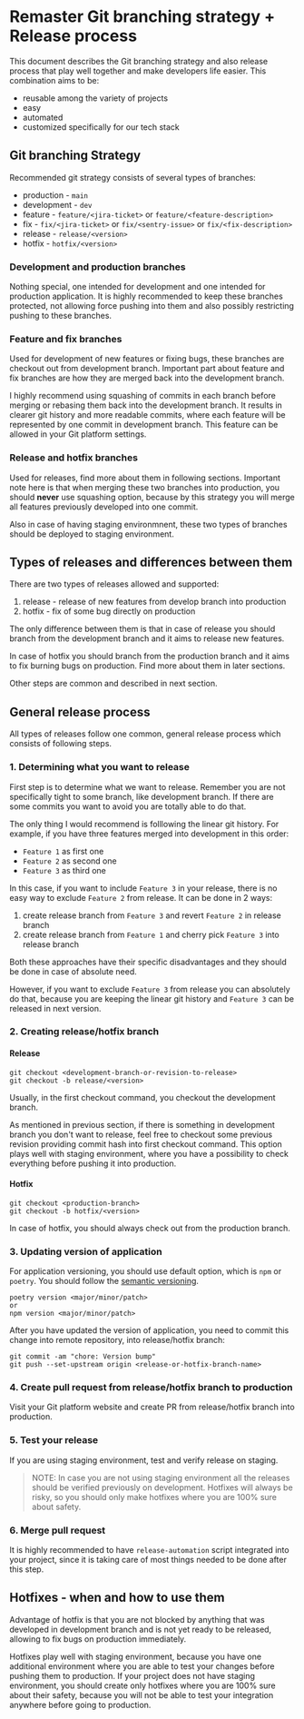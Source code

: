 # Remaster Git branching strategy + Release process

This document describes the Git branching strategy and also release process that play well together and make developers life easier. This combination aims to be:

- reusable among the variety of projects
- easy
- automated
- customized specifically for our tech stack


## Git branching Strategy

Recommended git strategy consists of several types of branches:

- production - `main`
- development - `dev`
- feature - `feature/<jira-ticket>` or `feature/<feature-description>`
- fix - `fix/<jira-ticket>` or `fix/<sentry-issue>` or `fix/<fix-description>`
- release - `release/<version>`
- hotfix - `hotfix/<version>`


### Development and production branches

Nothing special, one intended for development and one intended for production application. It is highly recommended to keep these branches protected, not allowing force pushing into them and also possibly restricting pushing to these branches.


### Feature and fix branches

Used for development of new features or fixing bugs, these branches are checkout out from development branch. Important part about feature and fix branches are how they are merged back into the development branch.

I highly recommend using squashing of commits in each branch before merging or rebasing them back into the development branch. 
It results in clearer git history and more readable commits, where each feature will be represented by one commit in development branch.
This feature can be allowed in your Git platform settings.


### Release and hotfix branches

Used for releases, find more about them in following sections. Important note here is that when merging these two branches into production, you should **never** use squashing option, because by this strategy you will merge all features previously developed into one commit.

Also in case of having staging environmnent, these two types of branches should be deployed to staging environment.


## Types of releases and differences between them

There are two types of releases allowed and supported:

1. release - release of new features from develop branch into production
2. hotfix - fix of some bug directly on production

The only difference between them is that in case of release you should branch from the development branch and it aims to release new features. 

In case of hotfix you should branch from the production branch and it aims to fix burning bugs on production. Find more about them in later sections.

Other steps are common and described in next section.


## General release process

All types of releases follow one common, general release process which consists of following steps.


### 1. Determining what you want to release

First step is to determine what we want to release. Remember you are not specifically tight to some branch, like development branch. If there are some commits you want to avoid you are totally able to do that. 

The only thing I would recommend is folllowing the linear git history. For example, if you have three features merged into development in this order:

- `Feature 1` as first one
- `Feature 2` as second one
- `Feature 3` as third one

In this case, if you want to include `Feature 3` in your release, there is no easy way to exclude `Feature 2` from release. It can be done in 2 ways:

1. create release branch from `Feature 3` and revert `Feature 2` in release branch
2. create release branch from `Feature 1` and cherry pick `Feature 3` into release branch

Both these approaches have their specific disadvantages and they should be done in case of absolute need. 

However, if you want to exclude `Feature 3` from release you can absolutely do that, because you are keeping the linear git history and `Feature 3` can be released in next version.


### 2. Creating release/hotfix branch

#### Release

```
git checkout <development-branch-or-revision-to-release>
git checkout -b release/<version>
```

Usually, in the first checkout command, you checkout the development branch.

As mentioned in previous section, if there is something in development branch you don't want to release, feel free to checkout some previous revision providing commit hash into first checkout command. This option plays well with staging environment, where you have a possibility to check everything before pushing it into production.


#### Hotfix

```
git checkout <production-branch>
git checkout -b hotfix/<version>
```

In case of hotfix, you should always check out from the production branch.


### 3. Updating version of application

For application versioning, you should use default option, which is `npm` or `poetry`. You should follow the [semantic versioning](https://semver.org/).

```
poetry version <major/minor/patch>
or
npm version <major/minor/patch>
```

After you have updated the version of application, you need to commit this change into remote repository, into release/hotfix branch:

```
git commit -am "chore: Version bump"
git push --set-upstream origin <release-or-hotfix-branch-name>
```


### 4. Create pull request from release/hotfix branch to production

Visit your Git platform website and create PR from release/hotfix branch into production.


### 5. Test your release

If you are using staging environment, test and verify release on staging.

> NOTE: In case you are not using staging environment all the releases should be verified previously on development. Hotfixes will always be risky, so you should only make hotfixes where you are 100% sure about safety.


### 6. Merge pull request

It is highly recommended to have `release-automation` script integrated into your project, since it is taking care of most things needed to be done after this step.

## Hotfixes - when and how to use them

Advantage of hotfix is that you are not blocked by anything that was developed in development branch and is not yet ready to be released, allowing to fix bugs on production immediately.

Hotfixes play well with staging environment, because you have one additional environment where you are able to test your changes before pushing them to production. 
If your project does not have staging environment, you should create only hotfixes where you are 100% sure about their safety, because you will not be able to test your integration anywhere before going to production.